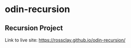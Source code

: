# odin-recursion

## Recursion Project

Link to live site: <https://rossclay.github.io/odin-recursion/>
